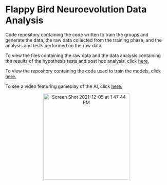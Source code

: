 # Flappy Bird Neuroevolution Data Analysis

Code repository containing the code written to train the groups and generate the data, the raw data collected from the training phase, and the analysis and tests performed on the raw data.

To view the files containing the raw data and the data analysis containing the results of the hypothesis tests and post hoc analysis, click <a href = 'https://github.com/bamartin1618/FlappyBirdNeuroevolutionDataAnalysis/tree/main/Flappy%20Bird%20Neuroevolution%20Data%20Analysis'>here.</a>

To view the repository containing the code used to train the models, click <a href = 'https://github.com/bamartin1618/FlappyBirdNeuroevolutionDataAnalysis/tree/main/FlappyBirdAIProject'>here.</a>

To see a video featuring gameplay of the AI, click <a href = 'https://www.youtube.com/watch?v=h5RNDwSF0eM'>here.</a>
<p align = "center">
  <img width="268" alt="Screen Shot 2021-12-05 at 1 47 44 PM" src="https://user-images.githubusercontent.com/56556280/144786975-d8222723-82c9-4eb3-a216-74277afdaacd.png">
</p>
